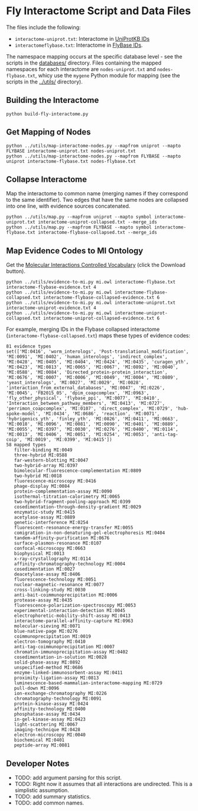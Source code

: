 # Fly Interactome Script and Data Files

The files include the following:

- `interactome-uniprot.txt`: Interactome in [UniProtKB IDs](http://www.uniprot.org/)
- `interactomeflybase.txt`: Interactome in [FlyBase IDs](http://flybase.org/).

The namespace mapping occurs at the specific database level - see the scripts in the [databases/](../databases/) directory.  Files containing the mapped namespaces for each interactome are `nodes-uniprot.txt` and `nodes-flybase.txt`, whicy use the `mygene` Python module for mapping (see the scripts in the [../utils/](../utils/) directory).

## Building the Interactome

```
python build-fly-interactome.py
```

## Get Mapping of Nodes

```
python ../utils/map-interactome-nodes.py --mapfrom uniprot --mapto FLYBASE interactome-uniprot.txt nodes-uniprot.txt
python ../utils/map-interactome-nodes.py --mapfrom FLYBASE --mapto uniprot interactome-flybase.txt nodes-flybase.txt
```

## Collapse Interactome

Map the interactome to common name (merging names if they correspond to the same identifier).  Two edges that have the same nodes are collapsed into one line, with evidence sources concatenated.

```
python ../utils/map.py --mapfrom uniprot --mapto symbol interactome-uniprot.txt interactome-uniprot-collapsed.txt --merge_ids
python ../utils/map.py --mapfrom FLYBASE --mapto symbol interactome-flybase.txt interactome-flybase-collapsed.txt --merge_ids
```

## Map Evidence Codes to MI Ontology

Get the [Molecular Interactions Controlled Vocabulary](https://www.ebi.ac.uk/ols/ontologies/mi) (click the Download button).

```
python ../utils/evidence-to-mi.py mi.owl interactome-flybase.txt interactome-flybase-evidence.txt 4
python ../utils/evidence-to-mi.py mi.owl interactome-flybase-collapsed.txt interactome-flybase-collapsed-evidence.txt 6
python ../utils/evidence-to-mi.py mi.owl interactome-uniprot.txt interactome-uniprot-evidence.txt 4
python ../utils/evidence-to-mi.py mi.owl interactome-uniprot-collapsed.txt interactome-uniprot-collapsed-evidence.txt 6
```

For example, merging IDs in the Flybase collapsed interactome (`interactome-flybase-collapsed.txt`) maps these types of evidence codes:
```
81 evidence types
set(['MI:0416', 'worm_interologs', 'Post-translational_modification', 'MI:0091', 'MI:0402', 'human_interologs', 'indirect_complex', 'MI:0428', 'MI:0405', 'MI:0404', 'MI:0424', 'MI:0435', 'curagen_yth', 'MI:0423', 'MI:0813', 'MI:0065', 'MI:0067', 'MI:0892', 'MI:0040', 'MI:0588', 'MI:0084', 'Directed_protein-protein_interaction', 'MI:0676', 'MI:0007', 'MI:0006', 'MI:0049', 'MI:0004', 'MI:0809', 'yeast_interologs', 'MI:0027', 'MI:0029', 'MI:0028', 'interaction_from_external_databases', 'MI:0047', 'MI:0226', 'MI:0045', 'FB2015_05', 'dpim_coapcomplex', 'MI:0963', 'fly_other_physical', 'flybase_ppi', 'MI:0077', 'MI:0410', 'Interaction_between_pathway_members', 'MI:0413', 'MI:0727', 'perrimon_coapcomplex', 'MI:0107', 'direct_complex', 'MI:0729', 'hub-spoke-model', 'MI:0434', 'MI:0686', 'reaction', 'MI:0071', 'hybrigenics_yth', 'finley_yth', 'MI:0826', 'MI:0411', 'MI:0663', 'MI:0018', 'MI:0096', 'MI:0081', 'MI:0090', 'MI:0401', 'MI:0889', 'MI:0055', 'MI:0397', 'MI:0030', 'MI:0276', 'MI:0400', 'MI:0114', 'MI:0013', 'MI:0406', 'MI:0051', 'MI:0254', 'MI:0053', 'anti-tag-coip', 'MI:0019', 'MI:0399', 'MI:0415'])
58 mapped types
   filter-binding MI:0049
   three-hybrid MI:0588
   far-western-blotting MI:0047
   two-hybrid-array MI:0397
   bimolecular-fluorescence-complementation MI:0809
   two-hybrid MI:0018
   fluorescence-microscopy MI:0416
   phage-display MI:0084
   protein-complementation-assay MI:0090
   isothermal-titration-calorimetry MI:0065
   two-hybrid-fragment-pooling-approach MI:0399
   cosedimentation-through-density-gradient MI:0029
   enzymatic-study MI:0415
   acetylase-assay MI:0889
   genetic-interference MI:0254
   fluorescent-resonance-energy-transfer MI:0055
   comigration-in-non-denaturing-gel-electrophoresis MI:0404
   tandem-affinity-purification MI:0676
   surface-plasmon-resonance MI:0107
   confocal-microscopy MI:0663
   biophysical MI:0013
   x-ray-crystallography MI:0114
   affinity-chromatography-technology MI:0004
   cosedimentation MI:0027
   deacetylase-assay MI:0406
   fluorescence-technology MI:0051
   nuclear-magnetic-resonance MI:0077
   cross-linking-study MI:0030
   anti-bait-coimmunoprecipitation MI:0006
   protease-assay MI:0435
   fluorescence-polarization-spectroscopy MI:0053
   experimental-interaction-detection MI:0045
   electrophoretic-mobility-shift-assay MI:0413
   interactome-parallel-affinity-capture MI:0963
   molecular-sieving MI:0071
   blue-native-page MI:0276
   coimmunoprecipitation MI:0019
   electron-tomography MI:0410
   anti-tag-coimmunoprecipitation MI:0007
   chromatin-immunoprecipitation-assay MI:0402
   cosedimentation-in-solution MI:0028
   solid-phase-assay MI:0892
   unspecified-method MI:0686
   enzyme-linked-immunosorbent-assay MI:0411
   proximity-ligation-assay MI:0813
   luminescence-based-mammalian-interactome-mapping MI:0729
   pull-down MI:0096
   ion-exchange-chromatography MI:0226
   chromatography-technology MI:0091
   protein-kinase-assay MI:0424
   affinity-technology MI:0400
   phosphatase-assay MI:0434
   in-gel-kinase-assay MI:0423
   light-scattering MI:0067
   imaging-technique MI:0428
   electron-microscopy MI:0040
   biochemical MI:0401
   peptide-array MI:0081

```

## Developer Notes

- TODO: add argument parsing for this script.
- TODO: Right now it assumes that all interactions are undirected. This is a simplistic assumption.
- TODO: add summary statistics.
- TODO: add common names.